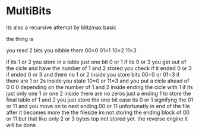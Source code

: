# MultiBits
its also a recursive attempt by blitzmax basic

 the thing is

 you read 2 bits you nibble them 00=0 01=1 10=2 11=3

 if its 1 or 2 you store in a table just one bit 0 or 1
 if its 0 or 3 you get out of the cicle and have the number of 1 and 2 stored
 you check if it ended 0 or 3
 if ended 0 or 3 and there no 1 or 2 inside you store bits 00=0 or 01=3
 if there are 1 or 2s inside you state 10=0 or 11=3
 and you put a cicle ahead of 0 0 0 depending on the number of 1 and 2 inside
 ending the cicle with 1
 if its just only one 1 or one 2 inside there are no zeros just a ending 1
 to store the final table of 1 and 2 you just store the one bit case its 0 or 1 signifyng the 01 or 11
 and you move on to next ending 00 or 11
 unfortunatly in end of the file after it becomes more the the filesize im not storing the ending block of 00 or 11 but that like only 2 or 3 bytes top not stored yet.
 the reverse engine it will be done
